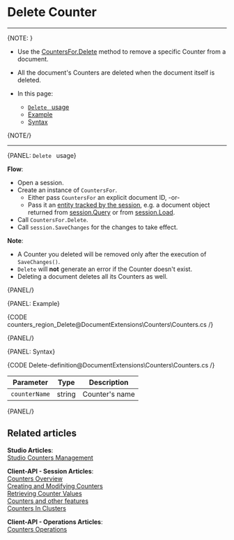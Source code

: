 # Delete Counter  
---

{NOTE: }

* Use the [CountersFor.Delete](../../document-extensions/counters/overview#counter-methods-and-the--object) method to remove a specific Counter from a document.

* All the document's Counters are deleted when the document itself is deleted.  

* In this page:
    * [`Delete ` usage](../../document-extensions/counters/delete#delete-usage)
    * [Example](../../document-extensions/counters/delete#example)
    * [Syntax](../../document-extensions/counters/delete#delete-syntax)

{NOTE/}

---

{PANEL: `Delete ` usage}

__Flow__:  

* Open a session.  
* Create an instance of `CountersFor`.  
    * Either pass `CountersFor` an explicit document ID, -or-  
    * Pass it an [entity tracked by the session](../../client-api/session/loading-entities), 
      e.g. a document object returned from [session.Query](../../client-api/session/querying/how-to-query) or from [session.Load](../../client-api/session/loading-entities#load).  
* Call `CountersFor.Delete`.
* Call `session.SaveChanges` for the changes to take effect.  

__Note__:

* A Counter you deleted will be removed only after the execution of `SaveChanges()`.  
* `Delete` will **not** generate an error if the Counter doesn't exist.
* Deleting a document deletes all its Counters as well.

{PANEL/}

{PANEL: Example}

{CODE counters_region_Delete@DocumentExtensions\Counters\Counters.cs /}

{PANEL/}

{PANEL: Syntax}

{CODE Delete-definition@DocumentExtensions\Counters\Counters.cs /}

| Parameter     | Type   | Description    |
|---------------|--------|----------------|
| `counterName` | string | Counter's name |

{PANEL/}

## Related articles

**Studio Articles**:  
[Studio Counters Management](../../studio/database/document-extensions/counters#counters)  

**Client-API - Session Articles**:  
[Counters Overview](../../document-extensions/counters/overview)  
[Creating and Modifying Counters](../../document-extensions/counters/create-or-modify)  
[Retrieving Counter Values](../../document-extensions/counters/retrieve-counter-values)  
[Counters and other features](../../document-extensions/counters/counters-and-other-features)  
[Counters In Clusters](../../document-extensions/counters/counters-in-clusters)  

**Client-API - Operations Articles**:  
[Counters Operations](../../client-api/operations/counters/get-counters#operations--counters--how-to-get-counters)  
